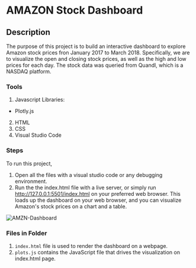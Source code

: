 # AMAZON Stock Dashboard

## Description
The purpose of this project is to build an interactive dashboard to explore Amazon stock prices fron January 2017 to March 2018. Specifically, we are to visualize the open and closing stock prices, as well as the high and low prices for each day. The stock data was queried from Quandl, which is a NASDAQ platform. 

### Tools
1.  Javascript Libraries:
 -  Plotly.js
2.  HTML
3.  CSS
4.  Visual Studio Code

### Steps
To run this project,
1. Open all the files with a visual studio code or any debugging environment.
2. Run the the index.html file with a live server, or simply run http://127.0.0.1:5501/index.html on your preferred web browser. This loads up the dashboard on your web browser, and you can visualize Amazon's stock prices on a chart and a table.

![AMZN-Dashboard](https://user-images.githubusercontent.com/71471355/116611215-56b2a680-a8f3-11eb-8ffd-982e7ff49c56.jpg)

### Files in Folder
1. `index.html` file is used to render the dashboard on a webpage.
2. `plots.js` contains the JavaScript file that drives the visualization on index.html page.
